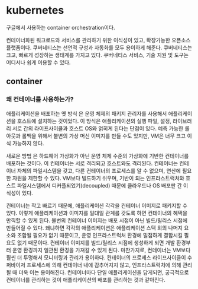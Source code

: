 # kubernetes

구글에서 사용하는 container orchestration이다.

컨테이너화된 워크로드와 서비스를 관리하기 위한 이식성이 있고, 확장가능한 오픈소스 플랫폼이다. 쿠버네티스는 선언적 구성과 자동화를 모두 용이하게 해준다. 쿠버네티스는 크고, 빠르게 성장하는 생태계를 가지고 있다. 쿠버네티스 서비스, 기술 지원 및 도구는 어디서나 쉽게 이용할 수 있다.


## container

### 왜 컨테이너를 사용하는가?

애플리케이션을 배포하는 옛 방식 은 운영 체제의 패키지 관리자를 사용해서 애플리케이션을 호스트에 설치하는 것이었다. 이 방식은 애플리케이션의 실행 파일, 설정, 라이브러리 서로 간의 라이프사이클과 호스트 OS와 얽히게 된다는 단점이 있다. 예측 가능한 롤아웃과 롤백을 위해서 불변의 가상 머신 이미지를 만들 수도 있지만, VM은 너무 크고 이식 가능하지 않다.

새로운 방법 은 하드웨어 가상화가 아닌 운영 체제 수준의 가상화에 기반한 컨테이너를 배포하는 것이다. 이 컨테이너는 서로 격리되고 호스트와도 격리된다. 컨테이너는 컨테이너 자체의 파일시스템을 갖고, 다른 컨테이너의 프로세스를 알 수 없으며, 연산에 필요한 자원을 제한할 수 있다. VM보다 빌드하기 쉬우며, 기반이 되는 인프라스트럭처와 호스트 파일시스템에서 디커플되었기(decoupled) 때문에 클라우드나 OS 배포판 간 이식성이 있다.

컨테이너는 작고 빠르기 때문에, 애플리케이션 각각을 컨테이너 이미지로 패키지할 수 있다. 이렇게 애플리케이션과 이미지를 일대일 관계를 갖도록 하면 컨테이너의 혜택을 만끽할 수 있게 된다. 불변의 컨테이너 이미지는 배포 시점이 아닌 빌드/릴리스 시점에 만들어질 수 있다. 왜냐하면 각각의 애플리케이션은 애플리케이션 스택 외의 나머지 요소와 조합될 필요가 없기 때문이고, 운영 인프라스트럭처 환경에 밀접하게 결합시킬 필요도 없기 때문이다. 컨테이너 이미지를 빌드/릴리스 시점에 생성하게 되면 개발 환경부터 운영 환경까지 일관된 환경을 가져갈 수 있게 된다. 마찬가지로, 컨테이너는 VM보다 훨씬 더 투명해서 모니터링과 관리가 용이하다. 컨테이너의 프로세스 라이프사이클이 수퍼바이저 프로세스에 의해 컨테이너 내에 감추어지지 않고, 인프라스트럭처에 의해 관리될 때 더욱 이는 용이해진다. 컨테이너마다 단일 애플리케이션을 담게되면, 궁극적으로 컨테이너를 관리하는 것이 애플리케이션의 배포를 관리하는 것과 같아진다.
